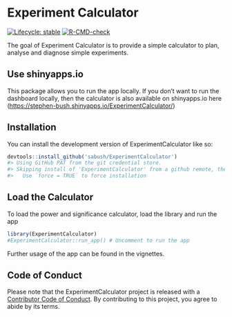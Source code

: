 
<!-- README.md is generated from README.Rmd. Please edit that file -->

# Experiment Calculator

<!-- badges: start -->

[![Lifecycle:
stable](https://img.shields.io/badge/lifecycle-stable-brightgreen.svg)](https://lifecycle.r-lib.org/articles/stages.html#stable)
[![R-CMD-check](https://github.com/sabush/ExperimentCalculator/actions/workflows/R-CMD-check.yaml/badge.svg)](https://github.com/sabush/ExperimentCalculator/actions/workflows/R-CMD-check.yaml)
<!-- badges: end -->

The goal of Experiment Calculator is to provide a simple calculator to
plan, analyse and diagnose simple experiments.

## Use shinyapps.io

This package allows you to run the app locally. If you don’t want to run
the dashboard locally, then the calculator is also available on
shinyapps.io here
(<https://stephen-bush.shinyapps.io/ExperimentCalculator/>)

## Installation

You can install the development version of ExperimentCalculator like so:

``` r
devtools::install_github('sabush/ExperimentCalculator')
#> Using GitHub PAT from the git credential store.
#> Skipping install of 'ExperimentCalculator' from a github remote, the SHA1 (031c19f8) has not changed since last install.
#>   Use `force = TRUE` to force installation
```

## Load the Calculator

To load the power and significance calculator, load the library and run
the app

``` r
library(ExperimentCalculator)
#ExperimentCalculator::run_app() # Uncomment to run the app
```

Further usage of the app can be found in the vignettes.

## Code of Conduct

Please note that the ExperimentCalculator project is released with a
[Contributor Code of
Conduct](https://contributor-covenant.org/version/2/1/CODE_OF_CONDUCT.html).
By contributing to this project, you agree to abide by its terms.
